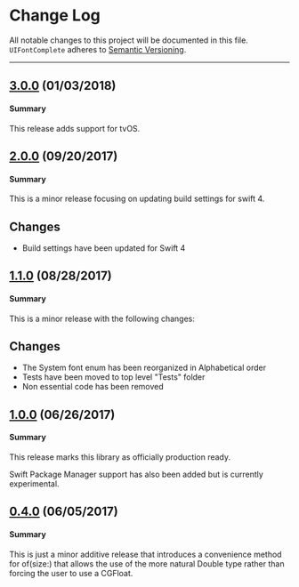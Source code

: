 # Change Log

All notable changes to this project will be documented in this file.
`UIFontComplete` adheres to [Semantic Versioning](http://semver.org/).

--- 
## [3.0.0](https://github.com/Nirma/UIFontComplete/releases/tag/3.0.0) (01/03/2018)

#### Summary
This release adds support for tvOS.

## [2.0.0](https://github.com/Nirma/UIFontComplete/releases/tag/2.0.0) (09/20/2017)

#### Summary
This is a minor release focusing on updating build settings for swift 4.

## Changes
- Build settings have been updated for Swift 4

## [1.1.0](https://github.com/Nirma/UIFontComplete/releases/tag/1.1.0) (08/28/2017)

#### Summary
This is a minor release with the following changes:

## Changes
- The System font enum has been reorganized in Alphabetical order
- Tests have been moved to top level "Tests" folder
- Non essential code has been removed

## [1.0.0](https://github.com/Nirma/UIFontComplete/releases/tag/1.0.0) (06/26/2017)

#### Summary
This release marks this library as officially production ready.

Swift Package Manager support has also been added but is currently experimental.

## [0.4.0](https://github.com/Nirma/UIFontComplete/releases/tag/0.4.0) (06/05/2017)

#### Summary

This is just a minor additive release that introduces a convenience method for of(size:) that allows the use of the more natural Double type rather than forcing the user to use a CGFloat. 




